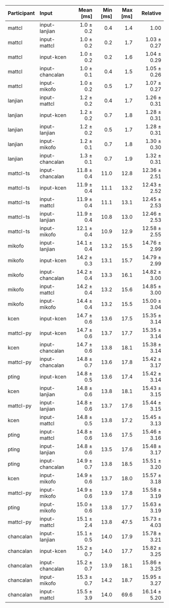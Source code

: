 | Participant | Input | Mean [ms] | Min [ms] | Max [ms] | Relative |
|:---|:---|---:|---:|---:|---:|
| mattcl | input-lanjian | 1.0 ± 0.2 | 0.4 | 1.4 | 1.00 |
| mattcl | input-mattcl | 1.0 ± 0.2 | 0.2 | 1.7 | 1.03 ± 0.27 |
| mattcl | input-kcen | 1.0 ± 0.2 | 0.2 | 1.6 | 1.04 ± 0.29 |
| mattcl | input-chancalan | 1.0 ± 0.1 | 0.4 | 1.5 | 1.05 ± 0.26 |
| mattcl | input-mikofo | 1.0 ± 0.2 | 0.5 | 1.7 | 1.07 ± 0.27 |
| lanjian | input-mattcl | 1.2 ± 0.2 | 0.4 | 1.7 | 1.26 ± 0.31 |
| lanjian | input-kcen | 1.2 ± 0.2 | 0.7 | 1.8 | 1.28 ± 0.31 |
| lanjian | input-lanjian | 1.2 ± 0.2 | 0.5 | 1.7 | 1.28 ± 0.31 |
| lanjian | input-mikofo | 1.2 ± 0.1 | 0.7 | 1.8 | 1.30 ± 0.30 |
| lanjian | input-chancalan | 1.3 ± 0.1 | 0.7 | 1.9 | 1.32 ± 0.31 |
| mattcl-ts | input-chancalan | 11.8 ± 0.4 | 11.0 | 12.8 | 12.36 ± 2.51 |
| mattcl-ts | input-kcen | 11.9 ± 0.4 | 11.1 | 13.2 | 12.43 ± 2.52 |
| mattcl-ts | input-mattcl | 11.9 ± 0.4 | 11.1 | 13.1 | 12.45 ± 2.53 |
| mattcl-ts | input-lanjian | 11.9 ± 0.4 | 10.8 | 13.0 | 12.46 ± 2.53 |
| mattcl-ts | input-mikofo | 12.1 ± 0.4 | 10.9 | 12.9 | 12.58 ± 2.55 |
| mikofo | input-lanjian | 14.1 ± 0.4 | 13.2 | 15.5 | 14.76 ± 2.99 |
| mikofo | input-kcen | 14.2 ± 0.3 | 13.1 | 15.7 | 14.79 ± 2.99 |
| mikofo | input-chancalan | 14.2 ± 0.4 | 13.3 | 16.1 | 14.82 ± 3.00 |
| mikofo | input-mattcl | 14.2 ± 0.4 | 13.2 | 15.6 | 14.85 ± 3.00 |
| mikofo | input-mikofo | 14.4 ± 0.4 | 13.2 | 15.5 | 15.00 ± 3.04 |
| kcen | input-kcen | 14.7 ± 0.6 | 13.6 | 17.5 | 15.35 ± 3.14 |
| mattcl-py | input-kcen | 14.7 ± 0.6 | 13.7 | 17.7 | 15.35 ± 3.14 |
| kcen | input-chancalan | 14.7 ± 0.6 | 13.8 | 18.1 | 15.38 ± 3.14 |
| mattcl-py | input-chancalan | 14.8 ± 0.7 | 13.6 | 17.8 | 15.42 ± 3.17 |
| pting | input-kcen | 14.8 ± 0.5 | 13.6 | 17.4 | 15.42 ± 3.14 |
| kcen | input-lanjian | 14.8 ± 0.6 | 13.8 | 18.1 | 15.43 ± 3.15 |
| mattcl-py | input-lanjian | 14.8 ± 0.6 | 13.7 | 17.6 | 15.44 ± 3.15 |
| kcen | input-mattcl | 14.8 ± 0.5 | 13.8 | 17.2 | 15.45 ± 3.13 |
| pting | input-mattcl | 14.8 ± 0.6 | 13.6 | 17.5 | 15.46 ± 3.16 |
| pting | input-lanjian | 14.8 ± 0.6 | 13.5 | 17.6 | 15.48 ± 3.17 |
| pting | input-chancalan | 14.9 ± 0.7 | 13.8 | 18.5 | 15.51 ± 3.20 |
| kcen | input-mikofo | 14.9 ± 0.6 | 13.7 | 18.0 | 15.57 ± 3.18 |
| mattcl-py | input-mikofo | 14.9 ± 0.6 | 13.9 | 17.8 | 15.58 ± 3.19 |
| pting | input-mikofo | 15.0 ± 0.6 | 13.8 | 17.7 | 15.63 ± 3.19 |
| mattcl-py | input-mattcl | 15.1 ± 2.4 | 13.8 | 47.5 | 15.73 ± 4.03 |
| chancalan | input-lanjian | 15.1 ± 0.5 | 14.0 | 17.9 | 15.78 ± 3.21 |
| chancalan | input-kcen | 15.2 ± 0.7 | 14.0 | 17.7 | 15.82 ± 3.25 |
| chancalan | input-chancalan | 15.2 ± 0.7 | 13.9 | 18.1 | 15.86 ± 3.25 |
| chancalan | input-mikofo | 15.3 ± 0.7 | 14.2 | 18.7 | 15.95 ± 3.27 |
| chancalan | input-mattcl | 15.5 ± 3.9 | 14.0 | 69.6 | 16.14 ± 5.20 |
